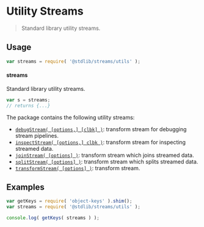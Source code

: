 <!--

@license Apache-2.0

Copyright (c) 2018 The Stdlib Authors.

Licensed under the Apache License, Version 2.0 (the "License");
you may not use this file except in compliance with the License.
You may obtain a copy of the License at

   http://www.apache.org/licenses/LICENSE-2.0

Unless required by applicable law or agreed to in writing, software
distributed under the License is distributed on an "AS IS" BASIS,
WITHOUT WARRANTIES OR CONDITIONS OF ANY KIND, either express or implied.
See the License for the specific language governing permissions and
limitations under the License.

-->

# Utility Streams

> Standard library utility streams.

<section class="usage">

## Usage

```javascript
var streams = require( '@stdlib/streams/utils' );
```

#### streams

Standard library utility streams.

```javascript
var s = streams;
// returns {...}
```

The package contains the following utility streams:

<!-- <toc pattern="*"> -->

<div class="namespace-toc">

-   <span class="signature">[`debugStream( [options,] [clbk] )`][@stdlib/streams/utils/debug]</span><span class="delimiter">: </span><span class="description">transform stream for debugging stream pipelines.</span>
-   <span class="signature">[`inspectStream( [options,] clbk )`][@stdlib/streams/utils/inspect]</span><span class="delimiter">: </span><span class="description">transform stream for inspecting streamed data.</span>
-   <span class="signature">[`joinStream( [options] )`][@stdlib/streams/utils/join]</span><span class="delimiter">: </span><span class="description">transform stream which joins streamed data.</span>
-   <span class="signature">[`splitStream( [options] )`][@stdlib/streams/utils/split]</span><span class="delimiter">: </span><span class="description">transform stream which splits streamed data.</span>
-   <span class="signature">[`transformStream( [options] )`][@stdlib/streams/utils/transform]</span><span class="delimiter">: </span><span class="description">transform stream.</span>

</div>

<!-- </toc> -->

</section>

<!-- /.usage -->

<section class="examples">

## Examples

<!-- TODO: better examples -->

<!-- eslint no-undef: "error" -->

```javascript
var getKeys = require( 'object-keys' ).shim();
var streams = require( '@stdlib/streams/utils' );

console.log( getKeys( streams ) );
```

</section>

<!-- /.examples -->

<section class="links">

<!-- <toc-links> -->

[@stdlib/streams/utils/debug]: https://github.com/stdlib-js/stdlib/tree/develop/lib/node_modules/%40stdlib/streams/utils/debug

[@stdlib/streams/utils/inspect]: https://github.com/stdlib-js/stdlib/tree/develop/lib/node_modules/%40stdlib/streams/utils/inspect

[@stdlib/streams/utils/join]: https://github.com/stdlib-js/stdlib/tree/develop/lib/node_modules/%40stdlib/streams/utils/join

[@stdlib/streams/utils/split]: https://github.com/stdlib-js/stdlib/tree/develop/lib/node_modules/%40stdlib/streams/utils/split

[@stdlib/streams/utils/transform]: https://github.com/stdlib-js/stdlib/tree/develop/lib/node_modules/%40stdlib/streams/utils/transform

<!-- </toc-links> -->

</section>

<!-- /.links -->
